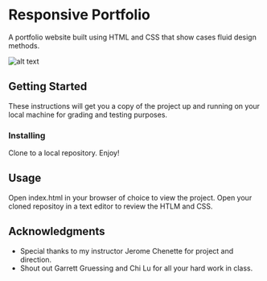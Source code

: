 # Responsive Portfolio

A portfolio website built using HTML and CSS that show cases fluid design methods.

![alt text](https://cl.ly/1A113h330h06 "Portfolio screenshot")

## Getting Started

These instructions will get you a copy of the project up and running on your local machine for grading and testing purposes.

### Installing

Clone to a local repository. Enjoy!

## Usage


Open index.html in your browser of choice to view the project.
Open your cloned repositoy in a text editor to review the HTLM and CSS.


## Acknowledgments

* Special thanks to my instructor Jerome Chenette for project and direction.
* Shout out Garrett Gruessing and Chi Lu for all your hard work in class.
